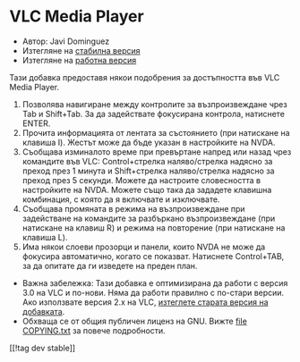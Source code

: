 # VLC Media Player #

* Автор: Javi Dominguez
* Изтегляне на [стабилна версия][2]
* Изтегляне на [работна версия][3]

Тази добавка предоставя някои подобрения за достъпността във VLC Media
Player.

1. Позволява навигиране между контролите за възпроизвеждане чрез Tab и
   Shift+Tab. За да задействате фокусирана контрола, натиснете ENTER.
2. Прочита информацията от лентата за състоянието (при натискане на клавиша
   I). Жестът може да бъде указан в настройките на NVDA.
3. Съобщава изминалото време при превъртане напред или назад чрез командите
   във VLC: Control+стрелка наляво/стрелка надясно за преход през 1 минута и
   Shift+стрелка наляво/стрелка надясно за преход през 5 секунди. Можете да
   настроите словесността в настройките на NVDA. Можете също така да
   зададете клавишна комбинация, с която да я включвате и изключвате.
4. Съобщава промяната в режима на възпроизвеждане при задействане на
   командите за разбъркано възпроизвеждане (при натискане на клавиш R) и
   режима на повторение (при натискане на клавиша L).
5. Има някои слоеви прозорци и панели, които NVDA не може да фокусира
   автоматично, когато се показват. Натиснете Control+TAB, за да опитате да
   ги изведете на преден план.

* Важна забележка: Тази добавка е оптимизирана да работи с версия 3.0 на VLC
  и по-нови. Няма да работи правилно с по-стари версии. Ако използвате
  версия 2.x на VLC,  [изтеглете старата версия на добавката][1].
* Обхваща се от общия публичен лиценз на GNU. Вижте [file
  COPYING.txt](https://github.com/javidominguez/VLC/blob/master/COPYING.txt)
  за повече подробности.

[[!tag dev stable]]

[1]: https://addons.nvda-project.org/files/get.php?file=vlc

[2]: https://addons.nvda-project.org/files/get.php?file=vlc-18

[3]: https://addons.nvda-project.org/files/get.php?file=vlc-dev

